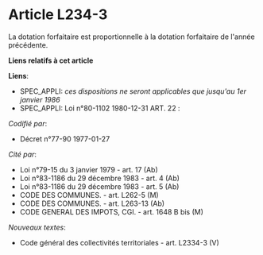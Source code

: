 # Article L234-3

La dotation forfaitaire est proportionnelle à la dotation forfaitaire de l'année précédente.

**Liens relatifs à cet article**

**Liens**:

  - SPEC_APPLI: *ces dispositions ne seront applicables que jusqu'au 1er janvier 1986*
  - SPEC_APPLI: Loi n°80-1102 1980-12-31 ART. 22 :

_Codifié par_:

  - Décret n°77-90 1977-01-27

_Cité par_:

  - Loi n°79-15 du 3 janvier 1979 - art. 17 (Ab)
  - Loi n°83-1186 du 29 décembre 1983 - art. 4 (Ab)
  - Loi n°83-1186 du 29 décembre 1983 - art. 5 (Ab)
  - CODE DES COMMUNES. - art. L262-5 (M)
  - CODE DES COMMUNES. - art. L263-13 (Ab)
  - CODE GENERAL DES IMPOTS, CGI. - art. 1648 B bis (M)

_Nouveaux textes_:

  - Code général des collectivités territoriales - art. L2334-3 (V)
